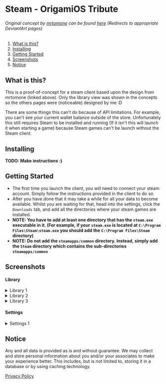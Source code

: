 # Steam - OrigamiOS Tribute
###### Original concept by [mrtomone](http://mrtomone.deviantart.com/) can be found [here](http://www.deviantart.com/art/Origami-OS-2-4-2-Concept-Update-556728058) (Redirects to appropriate DeviantArt pages)

1. [What is this?](#what-is-this)
2. [Installing](#installing)
3. [Getting Started](#getting-started)
4. [Screenshots](#screenshots)
5. [Notice](#notice)

## What is this?
This is a proof-of-concept for a steam client based upon the design from mrtomone (linked above). Only the library view was shown in the concepts so the others pages were (noticeable) designed by me :D

There are some things this can't do because of API limitations. For example, you can't see your current wallet balance outside of the store. Unfortunately this still requires Steam to be installed and running (If it isn't this will launch it when starting a game) because Steam games can't be launch without the Steam client.

## Installing
**TODO: Make instructions :)**

## Getting Started
- The first time you launch the client, you will need to connect your steam account. Simply follow the instructions provided in the client to do so.
- After you have done that it may take a while for all your data to become available. Whilst you are waiting for that, head into the settings, click the `Downloads` tab, and add all the directories where your steam games are installed.
- **NOTE: You have to add at least one directory that has the `steam.exe` executable in it. (For example, if your `steam.exe` is located at `C:\Program Files\Steam\steam.exe` you should add the `C:\Program Files\Steam` directory)**
- **NOTE: Do not add the `steamapps/common` directory. Instead, simply add the `Steam` directory which contains the sub-directories `steamapps/common`**

## Screenshots
#### Library
<details>
<summary>Library 1</summary>
![Library 1](./screenshots/library-001.png)
</details>

<details>
<summary>Library 2</summary>
![Library 2](./screenshots/library-002.png)
</details>

<details>
<summary>Library 3</summary>
![Library 3](./screenshots/library-003.png)
</details>

#### Settings
<details>
<summary>Settings 1</summary>
![Settings 1](./screenshots/settings-001.png)
</details>

## Notice
Any and all data is provided as is and without guarantee. We may collect and store personal information about you and/or your associates to make your experience better. This includes, but is not limited to, storing it in a database or by using caching technology.

[Privacy Policy](./public/privacy_policy.html)
